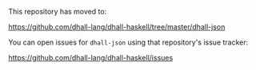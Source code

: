 This repository has moved to:

https://github.com/dhall-lang/dhall-haskell/tree/master/dhall-json

You can open issues for `dhall-json` using that repository's issue tracker:

https://github.com/dhall-lang/dhall-haskell/issues
